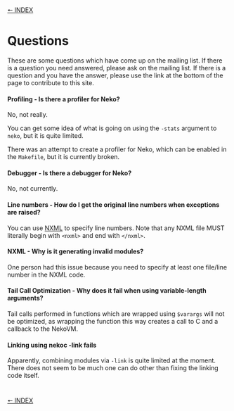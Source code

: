 [🠔 INDEX](../readme.md)
#

# Questions

These are some questions which have come up on the mailing list. If there is a question you need answered, please ask on the mailing list. If there is a question and you have the answer, please use the link at the bottom of the page to contribute to this site.

#### Profiling - Is there a profiler for Neko?

No, not really.

You can get some idea of what is going on using the `-stats` argument to `neko`, but it is quite limited.

There was an attempt to create a profiler for Neko, which can be enabled in the `Makefile`, but it is currently broken.

#### Debugger - Is there a debugger for Neko?

No, not currently.

#### Line numbers - How do I get the original line numbers when exceptions are raised?

You can use [NXML](http://nekovm.org/doc/nxml) to specify line numbers. Note that any NXML file MUST literally begin with `<nxml>` and end with `</nxml>`.

#### NXML - Why is it generating invalid modules?

One person had this issue because you need to specify at least one file/line number in the NXML code.

#### Tail Call Optimization - Why does it fail when using variable-length arguments?

Tail calls performed in functions which are wrapped using `$varargs` will not be optimized, as wrapping the function this way creates a call to C and a callback to the NekoVM.

#### Linking using nekoc -link fails

Apparently, combining modules via `-link` is quite limited at the moment. There does not seem to be much one can do other than fixing the linking code itself.

#
[🠔 INDEX](../readme.md)